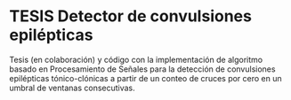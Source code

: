 # TESIS Detector de convulsiones epilépticas
Tesis (en colaboración) y código con la implementación de algoritmo basado en Procesamiento de Señales para la detección de convulsiones epilépticas tónico-clónicas a partir de un conteo de cruces por cero en un umbral de ventanas consecutivas.
